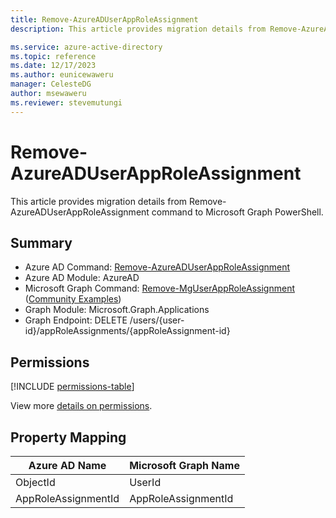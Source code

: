 ```yaml
---
title: Remove-AzureADUserAppRoleAssignment
description: This article provides migration details from Remove-AzureADUserAppRoleAssignment command to Microsoft Graph PowerShell.

ms.service: azure-active-directory
ms.topic: reference
ms.date: 12/17/2023
ms.author: eunicewaweru
manager: CelesteDG
author: msewaweru
ms.reviewer: stevemutungi
---
```


# Remove-AzureADUserAppRoleAssignment

This article provides migration details from Remove-AzureADUserAppRoleAssignment command to Microsoft Graph PowerShell.

## Summary

+ Azure AD Command: [Remove-AzureADUserAppRoleAssignment](/powershell/module/azuread/remove-azureaduserapproleassignment)
+ Azure AD Module: AzureAD
+ Microsoft Graph Command: [Remove-MgUserAppRoleAssignment](/powershell/module/microsoft.graph.applications/remove-mguserapproleassignment) ([Community Examples](https://github.com/orgs/msgraph/discussions?discussions_q=Remove-MgUserAppRoleAssignment))
+ Graph Module: Microsoft.Graph.Applications
+ Graph Endpoint:  DELETE /users/{user-id}/appRoleAssignments/{appRoleAssignment-id}

## Permissions

[!INCLUDE [permissions-table](~/graphref/api-reference/v1.0/includes/permissions/user-delete-approleassignments-permissions.md)]

View more [details on permissions](/graph/api/user-delete-approleassignments#permissions).

## Property Mapping

|Azure AD Name|Microsoft Graph Name|
|---|---|
|ObjectId|UserId|
|AppRoleAssignmentId|AppRoleAssignmentId|